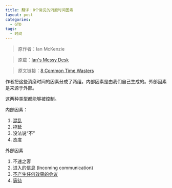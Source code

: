 ```yaml
---
title: 翻译：8个常见的消磨时间因素
layout: post
categories:
  - GTD
tags:
  - 时间
---
```

> 原作者：Ian McKenzie

> 原载：[Ian's Messy Desk][1]

> 原文链接：[8 Common Time Wasters][2]

作者把这些消磨时间的因素分成了两组。内部因素是由我们自己生成的。外部因素是来源于外部。

这两种类型都能够被控制。

内部因素：

  1. [混乱][3]
  2. [拖延][4]
  3. 没法说“不”
  4. 态度

外部因素

  1. 不速之客
  2. 进入的信息 (Incoming communication)
  3. [不产生任何效果的会议][5]
  4. [等待][6]

 [1]: http://www.ismckenzie.com/ "Productivity, Time Management and Organization Systems Articles at Ian's Messy Desk"
 [2]: http://www.ismckenzie.com/04/05/8-common-time-wasters/
 [3]: http://jouchyi.cn/archives/70.html
 [4]: http://jouchyi.cn/archives/38.html
 [5]: http://jouchyi.cn/archives/91.html
 [6]: http://jouchyi.cn/archives/88.html


